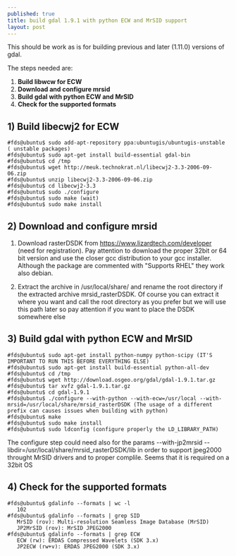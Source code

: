 ```yaml
---
published: true
title: build gdal 1.9.1 with python ECW and MrSID support
layout: post
---
```

This should be work as is for building previous and later (1.11.0) versions of gdal.

The steps needed are:

1. **Build libwcw for ECW**
1. **Download and configure mrsid**
1. **Build gdal with python ECW and MrSID**
1. **Check for the supported formats**

## 1) Build libecwj2 for ECW

~~~~~~~~~~~~~~~
#fds@ubuntu$ sudo add-apt-repository ppa:ubuntugis/ubuntugis-unstable ( unstable packages)
#fds@ubuntu$ sudo apt-get install build-essential gdal-bin
#fds@ubuntu$ cd /tmp
#fds@ubuntu$ wget http://meuk.technokrat.nl/libecwj2-3.3-2006-09-06.zip
#fds@ubuntu$ unzip libecwj2-3.3-2006-09-06.zip 
#fds@ubuntu$ cd libecwj2-3.3
#fds@ubuntu$ sudo ./configure 
#fds@ubuntu$ sudo make (wait)
#fds@ubuntu$ sudo make install
~~~~~~~~~~~~~~~~~~~~

## 2) Download and configure mrsid

1. Download rasterDSDK from https://www.lizardtech.com/developer (need for registration). Pay attention to download the proper 32bit or 64 bit version and use the closer gcc distribution to your gcc installer. Although the package are commented with "Supports RHEL" they work also debian.

1. Extract the archive in /usr/local/share/ and rename the root directory if the extracted archive mrsid_rasterDSDK. Of course you can extract it where you want and call the root directory as you prefer but we will use this path later so pay attention if you want to place the DSDK somewhere else

## 3) Build gdal with python ECW and MrSID

~~~~~~~~~~~~~~~
#fds@ubuntu$ sudo apt-get install python-numpy python-scipy (IT'S IMPORTANT TO RUN THIS BEFORE EVERYTHING ELSE)
#fds@ubuntu$ sudo apt-get install build-essential python-all-dev
#fds@ubuntu$ cd /tmp
#fds@ubuntu$ wget http://download.osgeo.org/gdal/gdal-1.9.1.tar.gz
#fds@ubuntu$ tar xvfz gdal-1.9.1.tar.gz
#fds@ubuntu$ cd gdal-1.9.1
#fds@ubuntu$ ./configure --with-python --with-ecw=/usr/local --with-mrsid=/usr/local/share/mrsid_rasterDSDK (The usage of a different prefix can causes issues when building with python)
#fds@ubuntu$ make
#fds@ubuntu$ sudo make install
#fds@ubuntu$ sudo ldconfig (configure properly the LD_LIBRARY_PATH)
~~~~~~~~~~~~~~~~~~~

The configure step could need also for the params --with-jp2mrsid --libdir=/usr/local/share/mrsid_rasterDSDK/lib in order to support jpeg2000 throught MrSID drivers and to proper complile. Seems that it is required on a 32bit OS

## 4) Check for the supported formats

~~~~~~~~~~~~~~~~
#fds@ubuntu$ gdalinfo --formats | wc -l 
   102
#fds@ubuntu$ gdalinfo --formats | grep SID
   MrSID (rov): Multi-resolution Seamless Image Database (MrSID)
   JP2MrSID (rov): MrSID JPEG2000
#fds@ubuntu$ gdalinfo --formats | grep ECW
   ECW (rw): ERDAS Compressed Wavelets (SDK 3.x)
   JP2ECW (rw+v): ERDAS JPEG2000 (SDK 3.x)
~~~~~~~~~~~~~~~~~~~